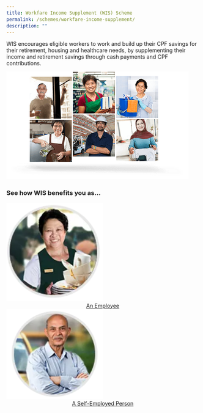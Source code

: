 ```yaml
---
title: Workfare Income Supplement (WIS) Scheme
permalink: /schemes/workfare-income-supplement/
description: ""
---
```

WIS encourages eligible workers to work and build up their CPF savings for their retirement, housing and healthcare needs, by supplementing their income and retirement savings through cash payments and CPF contributions.

![](/images/WIS1.png)

### See how WIS benefits you as...
<style>
img {
 
}
</style>
	
<a href="/wis-scheme/permalink">
<img src="/images/Schemes1.png" alt="An Employee" width=50% height=50%>
	<center>An Employee</center>

<a href="/wis-scheme/permalink">
<img src="/images/Schemes2.png" alt="A Self-Employed Person" width="50%" height="50%">
	<center>A Self-Employed Person</center>
</a>